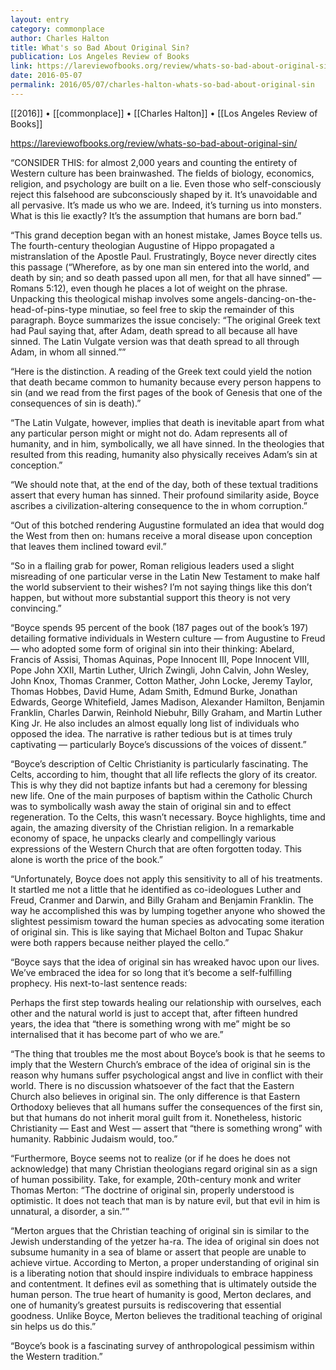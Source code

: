 ```yaml
---
layout: entry
category: commonplace
author: Charles Halton
title: What's so Bad About Original Sin?
publication: Los Angeles Review of Books
link: https://lareviewofbooks.org/review/whats-so-bad-about-original-sin/
date: 2016-05-07
permalink: 2016/05/07/charles-halton-whats-so-bad-about-original-sin
---
```


[[2016]] • [[commonplace]] • [[Charles Halton]] • [[Los Angeles Review of Books]]

https://lareviewofbooks.org/review/whats-so-bad-about-original-sin/

“CONSIDER THIS: for almost 2,000 years and counting the entirety of Western culture has been brainwashed. The fields of biology, economics, religion, and psychology are built on a lie. Even those who self-consciously reject this falsehood are subconsciously shaped by it. It’s unavoidable and all pervasive. It’s made us who we are. Indeed, it’s turning us into monsters. What is this lie exactly? It’s the assumption that humans are born bad.”

“This grand deception began with an honest mistake, James Boyce tells us. The fourth-century theologian Augustine of Hippo propagated a mistranslation of the Apostle Paul. Frustratingly, Boyce never directly cites this passage (“Wherefore, as by one man sin entered into the world, and death by sin; and so death passed upon all men, for that all have sinned” — Romans 5:12), even though he places a lot of weight on the phrase. Unpacking this theological mishap involves some angels-dancing-on-the-head-of-pins-type minutiae, so feel free to skip the remainder of this paragraph. Boyce summarizes the issue concisely: “The original Greek text had Paul saying that, after Adam, death spread to all because all have sinned. The Latin Vulgate version was that death spread to all through Adam, in whom all sinned.””

“Here is the distinction. A reading of the Greek text could yield the notion that death became common to humanity because every person happens to sin (and we read from the first pages of the book of Genesis that one of the consequences of sin is death).”

“The Latin Vulgate, however, implies that death is inevitable apart from what any particular person might or might not do. Adam represents all of humanity, and in him, symbolically, we all have sinned. In the theologies that resulted from this reading, humanity also physically receives Adam’s sin at conception.”

“We should note that, at the end of the day, both of these textual traditions assert that every human has sinned. Their profound similarity aside, Boyce ascribes a civilization-altering consequence to the in whom corruption.”

“Out of this botched rendering Augustine formulated an idea that would dog the West from then on: humans receive a moral disease upon conception that leaves them inclined toward evil.”

“So in a flailing grab for power, Roman religious leaders used a slight misreading of one particular verse in the Latin New Testament to make half the world subservient to their wishes? I’m not saying things like this don’t happen, but without more substantial support this theory is not very convincing.”

“Boyce spends 95 percent of the book (187 pages out of the book’s 197) detailing formative individuals in Western culture — from Augustine to Freud — who adopted some form of original sin into their thinking: Abelard, Francis of Assisi, Thomas Aquinas, Pope Innocent III, Pope Innocent VIII, Pope John XXII, Martin Luther, Ulrich Zwingli, John Calvin, John Wesley, John Knox, Thomas Cranmer, Cotton Mather, John Locke, Jeremy Taylor, Thomas Hobbes, David Hume, Adam Smith, Edmund Burke, Jonathan Edwards, George Whitefield, James Madison, Alexander Hamilton, Benjamin Franklin, Charles Darwin, Reinhold Niebuhr, Billy Graham, and Martin Luther King Jr. He also includes an almost equally long list of individuals who opposed the idea. The narrative is rather tedious but is at times truly captivating — particularly Boyce’s discussions of the voices of dissent.”

“Boyce’s description of Celtic Christianity is particularly fascinating. The Celts, according to him, thought that all life reflects the glory of its creator. This is why they did not baptize infants but had a ceremony for blessing new life. One of the main purposes of baptism within the Catholic Church was to symbolically wash away the stain of original sin and to effect regeneration. To the Celts, this wasn’t necessary. Boyce highlights, time and again, the amazing diversity of the Christian religion. In a remarkable economy of space, he unpacks clearly and compellingly various expressions of the Western Church that are often forgotten today. This alone is worth the price of the book.”

“Unfortunately, Boyce does not apply this sensitivity to all of his treatments. It startled me not a little that he identified as co-ideologues Luther and Freud, Cranmer and Darwin, and Billy Graham and Benjamin Franklin. The way he accomplished this was by lumping together anyone who showed the slightest pessimism toward the human species as advocating some iteration of original sin. This is like saying that Michael Bolton and Tupac Shakur were both rappers because neither played the cello.”

“Boyce says that the idea of original sin has wreaked havoc upon our lives. We’ve embraced the idea for so long that it’s become a self-fulfilling prophecy. His next-to-last sentence reads:

Perhaps the first step towards healing our relationship with ourselves, each other and the natural world is just to accept that, after fifteen hundred years, the idea that “there is something wrong with me” might be so internalised that it has become part of who we are.”

“The thing that troubles me the most about Boyce’s book is that he seems to imply that the Western Church’s embrace of the idea of original sin is the reason why humans suffer psychological angst and live in conflict with their world. There is no discussion whatsoever of the fact that the Eastern Church also believes in original sin. The only difference is that Eastern Orthodoxy believes that all humans suffer the consequences of the first sin, but that humans do not inherit moral guilt from it. Nonetheless, historic Christianity — East and West — assert that “there is something wrong” with humanity. Rabbinic Judaism would, too.”

“Furthermore, Boyce seems not to realize (or if he does he does not acknowledge) that many Christian theologians regard original sin as a sign of human possibility. Take, for example, 20th-century monk and writer Thomas Merton: “The doctrine of original sin, properly understood is optimistic. It does not teach that man is by nature evil, but that evil in him is unnatural, a disorder, a sin.””

“Merton argues that the Christian teaching of original sin is similar to the Jewish understanding of the yetzer ha-ra. The idea of original sin does not subsume humanity in a sea of blame or assert that people are unable to achieve virtue. According to Merton, a proper understanding of original sin is a liberating notion that should inspire individuals to embrace happiness and contentment. It defines evil as something that is ultimately outside the human person. The true heart of humanity is good, Merton declares, and one of humanity’s greatest pursuits is rediscovering that essential goodness. Unlike Boyce, Merton believes the traditional teaching of original sin helps us do this.”

“Boyce’s book is a fascinating survey of anthropological pessimism within the Western tradition.”

